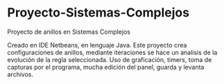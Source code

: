 # Proyecto-Sistemas-Complejos
Proyecto de anillos en Sistemas Complejos

Creado en IDE Netbeans, en lenguaje Java.
Este proyecto crea configuraciones de anillos, mediante iteraciones se hace un analisis de la evolución de la regla seleccionada.
Uso de graficación, timers, toma de capturas por el programa, mucha edición del panel, guarda y levanta archivos.
